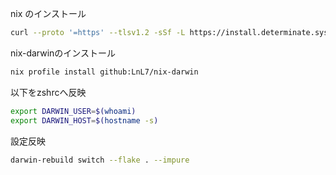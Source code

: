 nix のインストール
```sh
curl --proto '=https' --tlsv1.2 -sSf -L https://install.determinate.systems/nix |  sh -s -- install
```

nix-darwinのインストール
```sh
nix profile install github:LnL7/nix-darwin
```

以下をzshrcへ反映
```sh
export DARWIN_USER=$(whoami)
export DARWIN_HOST=$(hostname -s)
```

設定反映
```sh
darwin-rebuild switch --flake . --impure
```
